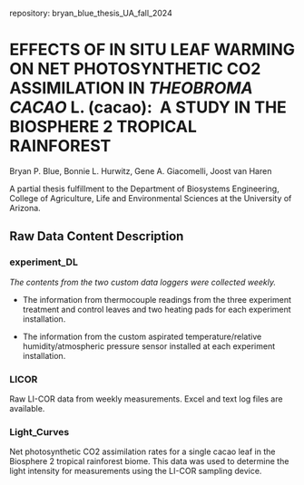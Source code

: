 repository: bryan_blue_thesis_UA_fall_2024
# EFFECTS OF IN SITU LEAF WARMING ON NET PHOTOSYNTHETIC CO2 ASSIMILATION IN *THEOBROMA CACAO* L. (cacao):  A STUDY IN THE BIOSPHERE 2 TROPICAL RAINFOREST

Bryan P. Blue, Bonnie L. Hurwitz, Gene A. Giacomelli, Joost van Haren

A partial thesis fulfillment to the Department of Biosystems Engineering, College of Agriculture, Life and Environmental Sciences at the University of Arizona.

## Raw Data Content Description

### experiment_DL

*The contents from the two custom data loggers were collected weekly.*

-   The information from thermocouple readings from the three experiment treatment and control leaves and two heating pads for each experiment installation.

-   The information from the custom aspirated temperature/relative humidity/atmospheric pressure sensor installed at each experiment installation.

### LICOR

Raw LI-COR data from weekly measurements. Excel and text log files are available.

### Light_Curves

Net photosynthetic CO2 assimilation rates for a single cacao leaf in the Biosphere 2 tropical rainforest biome. This data was used to determine the light intensity for measurements using the LI-COR sampling device.

